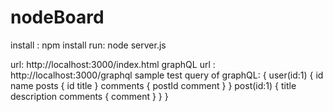 # nodeBoard

install : npm install
run: node server.js

url: http://localhost:3000/index.html
graphQL url : http://localhost:3000/graphql
sample test query of graphQL:
{
  user(id:1) {
    id
    name
    posts {
      id
      title
    }
    comments {
      postId
      comment
    }
  }
  post(id:1) {
    title
    description
  	comments {
      comment
    }
  }
}
